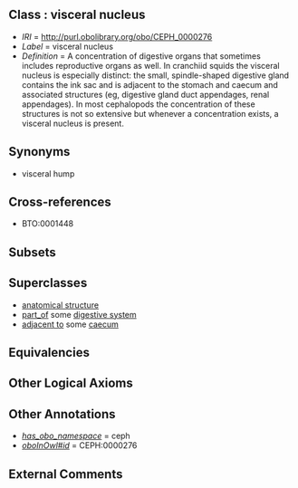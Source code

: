 
## Class : visceral nucleus

 * *IRI* = http://purl.obolibrary.org/obo/CEPH_0000276
 * *Label* = visceral nucleus
 * *Definition* = A concentration of digestive organs that sometimes includes reproductive organs as well. In cranchiid squids the visceral nucleus is especially distinct: the small, spindle-shaped digestive gland contains the ink sac and is adjacent to the stomach and caecum and associated structures (eg, digestive gland duct appendages, renal appendages). In most cephalopods the concentration of these structures is not so extensive but whenever a concentration exists, a visceral nucleus is present.

## Synonyms

 * visceral hump

## Cross-references

 * BTO:0001448

## Subsets


## Superclasses

 * [anatomical structure](../../UBERON/61/UBERON_0000061.md)
 * [part_of](../../BFO/50/BFO_0000050.md) some [digestive system](../../UBERON/07/UBERON_0001007.md)
 * [adjacent to](../../ceph#adjacent/to/ceph#adjacent_to.md) some [caecum](../../CEPH/46/CEPH_0000046.md)

## Equivalencies


## Other Logical Axioms


## Other Annotations

 * *[has_obo_namespace](../../ce/oboInOwl#hasOBONamespace.md)* = ceph
 * *[oboInOwl#id](../../id/oboInOwl#id.md)* = CEPH:0000276

## External Comments

